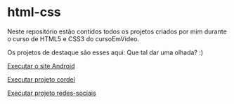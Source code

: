 # html-css
 
Neste repositório estão contidos todos os projetos criados por mim durante o curso de HTML5 e CSS3 do cursoEmVideo.

Os projetos de destaque são esses aqui: 
Que tal dar uma olhada?  :)

<a href="https://biancamayor.github.io/html-css/desafios/010/refazendo (versão final)">Executar o site Android</a>

<a href="https://biancamayor.github.io/projeto-cordel/">Executar projeto cordel</a>

<a href= "https://biancamayor.github.io/projeto-redes-sociais/">Executar projeto redes-sociais</a>

